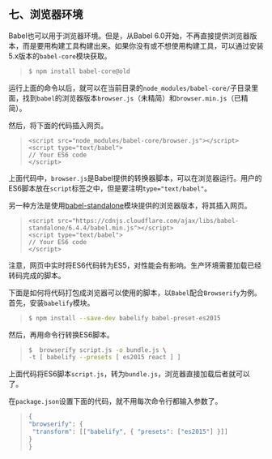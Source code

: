 ## 七、浏览器环境

Babel也可以用于浏览器环境。但是，从Babel 6.0开始，不再直接提供浏览器版本，而是要用构建工具构建出来。如果你没有或不想使用构建工具，可以通过安装5.x版本的`babel-core`模块获取。

> ```bash
> $ npm install babel-core@old
> ```

运行上面的命令以后，就可以在当前目录的`node_modules/babel-core/`子目录里面，找到`babel`的浏览器版本`browser.js`（未精简）和`browser.min.js`（已精简）。

然后，将下面的代码插入网页。

> ```markup
> <script src="node_modules/babel-core/browser.js"></script>
> <script type="text/babel">
> // Your ES6 code
> </script>
> ```

上面代码中，`browser.js`是Babel提供的转换器脚本，可以在浏览器运行。用户的ES6脚本放在`script`标签之中，但是要注明`type="text/babel"`。

另一种方法是使用[babel-standalone](https://github.com/Daniel15/babel-standalone)模块提供的浏览器版本，将其插入网页。

> ```markup
> <script src="https://cdnjs.cloudflare.com/ajax/libs/babel-standalone/6.4.4/babel.min.js"></script>
> <script type="text/babel">
> // Your ES6 code
> </script>
> ```

注意，网页中实时将ES6代码转为ES5，对性能会有影响。生产环境需要加载已经转码完成的脚本。

下面是如何将代码打包成浏览器可以使用的脚本，以`Babel`配合`Browserify`为例。首先，安装`babelify`模块。

> ```bash
> $ npm install --save-dev babelify babel-preset-es2015
> ```

然后，再用命令行转换ES6脚本。

> ```bash
> $  browserify script.js -o bundle.js \
> -t [ babelify --presets [ es2015 react ] ]
> ```

上面代码将ES6脚本`script.js`，转为`bundle.js`，浏览器直接加载后者就可以了。

在`package.json`设置下面的代码，就不用每次命令行都输入参数了。

> ```javascript
> {
> "browserify": {
>  "transform": [["babelify", { "presets": ["es2015"] }]]
> }
> }
> ```

## 